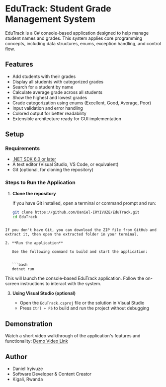 # EduTrack: Student Grade Management System

EduTrack is a C# console-based application designed to help manage student names and grades. This system applies core programming concepts, including data structures, enums, exception handling, and control flow.

## Features

- Add students with their grades
- Display all students with categorized grades
- Search for a student by name
- Calculate average grade across all students
- Show the highest and lowest grades
- Grade categorization using enums (Excellent, Good, Average, Poor)
- Input validation and error handling
- Colored output for better readability
- Extensible architecture ready for GUI implementation

## Setup

### Requirements

- [.NET SDK 6.0 or later](https://dotnet.microsoft.com/en-us/download)
- A text editor (Visual Studio, VS Code, or equivalent)
- Git (optional, for cloning the repository)

### Steps to Run the Application

1. **Clone the repository**

   If you have Git installed, open a terminal or command prompt and run:

   ```bash
   git clone https://github.com/Daniel-IRYIVUZE/EduTrack.git
   cd EduTrack
````

If you don't have Git, you can download the ZIP file from GitHub and extract it, then open the extracted folder in your terminal.

2. **Run the application**

   Use the following command to build and start the application:


   ```bash
   dotnet run
````

   This will launch the console-based EduTrack application. Follow the on-screen instructions to interact with the system.

3. **Using Visual Studio (optional)**

   * Open the `EduTrack.csproj` file or the solution in Visual Studio
   * Press `Ctrl + F5` to build and run the project without debugging

## Demonstration

Watch a short video walkthrough of the application's features and functionality:
[Demo Video Link](https://youtu.be/aWyeeSmltU0)

## Author

- Daniel Iryivuze
- Software Developer & Content Creator
- Kigali, Rwanda
